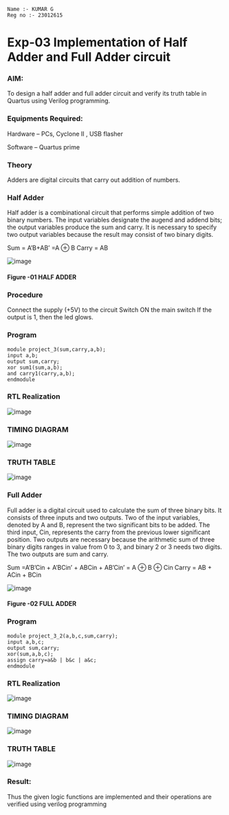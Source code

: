 ```
Name :- KUMAR G
Reg no :- 23012615
```

# Exp-03 Implementation of Half Adder and Full Adder circuit
### AIM:
To design a half adder and full adder circuit and verify its truth table in Quartus using Verilog programming.

### Equipments Required:
Hardware – PCs, Cyclone II , USB flasher

Software – Quartus prime

### Theory 
Adders are digital circuits that carry out addition of numbers.

### Half Adder
Half adder is a combinational circuit that performs simple addition of two binary numbers. The input variables designate the augend and addend bits; the output variables produce the sum and carry. It is necessary to specify two output variables because the result may consist of two binary digits.

Sum = A’B+AB’ =A ⊕ B Carry = AB

![image](https://user-images.githubusercontent.com/36288975/163552156-a13e5a56-c638-4110-97d9-8896907c8d25.png)

#### Figure -01 HALF ADDER 

### Procedure
Connect the supply (+5V) to the circuit
Switch ON the main switch
If the output is 1, then the led glows.

### Program 
```
module project_3(sum,carry,a,b); 
input a,b; 
output sum,carry; 
xor sum1(sum,a,b); 
and carry1(carry,a,b); 
endmodule
```

### RTL Realization
![image](https://github.com/DilipDofy/Exp-02-Implementation-of-Half-Adder-and-Full-Adder-circuit/assets/147223497/aaabb709-aad9-477f-9a20-572587eb2a08)


### TIMING DIAGRAM
![image](https://github.com/DilipDofy/Exp-02-Implementation-of-Half-Adder-and-Full-Adder-circuit/assets/147223497/ed5e9cbd-b736-4287-a3d8-1a9bcb9c88da)


### TRUTH TABLE 
![image](https://github.com/DilipDofy/Exp-02-Implementation-of-Half-Adder-and-Full-Adder-circuit/assets/147223497/843a885a-95f9-4a01-aca9-41cc7999eb94)


### Full Adder
Full adder is a digital circuit used to calculate the sum of three binary bits. It consists of three inputs and two outputs. Two of the input variables, denoted by A and B, represent the two significant bits to be added. The third input, Cin, represents the carry from the previous lower significant position. Two outputs are necessary because the arithmetic sum of three binary digits ranges in value from 0 to 3, and binary 2 or 3 needs two digits. The two outputs are sum and carry.

Sum =A’B’Cin + A’BCin’ + ABCin + AB’Cin’ = A ⊕ B ⊕ Cin Carry = AB + ACin + BCin

![image](https://user-images.githubusercontent.com/36288975/163552057-b3547877-6d07-45b4-b7e0-bcfebfad9e1d.png)

#### Figure -02 FULL ADDER

### Program 
```
module project_3_2(a,b,c,sum,carry);
input a,b,c;
output sum,carry;
xor(sum,a,b,c);
assign carry=a&b | b&c | a&c;
endmodule
```

### RTL Realization
![image](https://github.com/DilipDofy/Exp-02-Implementation-of-Half-Adder-and-Full-Adder-circuit/assets/147223497/cddbde80-64d0-4fd9-aef1-1d01c18d32fc)


### TIMING DIAGRAM
![image](https://github.com/DilipDofy/Exp-02-Implementation-of-Half-Adder-and-Full-Adder-circuit/assets/147223497/ee11c569-c652-4ecd-ba60-982e8db0d341)


### TRUTH TABLE 
![image](https://github.com/DilipDofy/Exp-02-Implementation-of-Half-Adder-and-Full-Adder-circuit/assets/147223497/02c3b1af-ab0b-4be8-b39d-27316f60cbbb)


### Result:
Thus the given logic functions are implemented and their operations are verified using verilog programming
